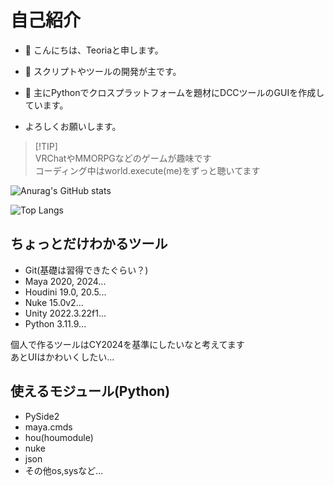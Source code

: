 # 自己紹介

- 👋 こんにちは、Teoriaと申します。
- 👀 スクリプトやツールの開発が主です。
- 🌱 主にPythonでクロスプラットフォームを題材にDCCツールのGUIを作成しています。

- よろしくお願いします。

> [!TIP]\
> VRChatやMMORPGなどのゲームが趣味です\
> コーディング中はworld.execute(me)をずっと聴いてます

![Anurag's GitHub stats](https://github-readme-stats.vercel.app/api?username=Teoria-D&show_icons=true&theme=gruvbox)

![Top Langs](https://github-readme-stats.vercel.app/api/top-langs/?username=Teoria-D&layout=compact&theme=gruvbox
)

## ちょっとだけわかるツール

- Git(基礎は習得できたぐらい？)
- Maya 2020, 2024...
- Houdini 19.0, 20.5...
- Nuke 15.0v2...
- Unity 2022.3.22f1...
- Python 3.11.9...

個人で作るツールはCY2024を基準にしたいなと考えてます\
あとUIはかわいくしたい...

## 使えるモジュール(Python)

- PySide2
- maya.cmds
- hou(houmodule)
- nuke
- json
- その他os,sysなど...
<!---
Teoria-D/Teoria-D is a ✨ special ✨ repository because its `README.md` (this file) appears on your GitHub profile.
You can click the Preview link to take a look at your changes.
--->
